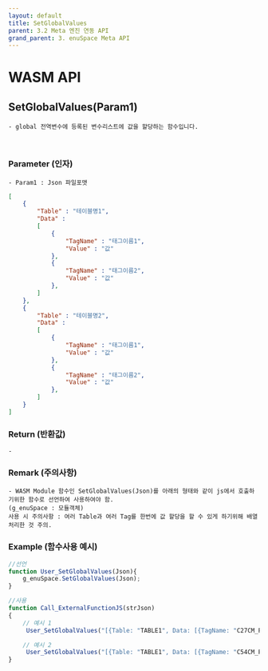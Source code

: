 ```yaml
---
layout: default
title: SetGlobalValues
parent: 3.2 Meta 엔진 연동 API
grand_parent: 3. enuSpace Meta API
---
```


# WASM API 

## SetGlobalValues(Param1)

    - global 전역변수에 등록된 변수리스트에 값을 할당하는 함수입니다.

<br>

### Parameter (인자)

    - Param1 : Json 파일포맷

```Json
[
	{
		"Table" : "테이블명1",
		"Data" : 
		[
			{
				"TagName" : "태그이름1",
				"Value" : "값"
			},
			{
				"TagName" : "태그이름2",
				"Value" : "값"
			},
		]
	},
	{
		"Table" : "테이블명2",
		"Data" : 
		[
			{
				"TagName" : "태그이름1",
				"Value" : "값"
			},
			{
				"TagName" : "태그이름2",
				"Value" : "값"
			},
		]
	}	
]
```	 

### Return (반환값)

	- 


### Remark (주의사항)
    - WASM Module 함수인 SetGlobalValues(Json)를 아래의 형태와 같이 js에서 호출하기위한 함수로 선언하여 사용하여야 함.
	(g_enuSpace : 모듈객체)
	사용 시 주의사항 : 여러 Table과 여러 Tag를 한번에 값 할당을 할 수 있게 하기위해 배열 처리한 것 주의.



### Example (함수사용 예시)

```js
//선언
function User_SetGlobalValues(Json){
    g_enuSpace.SetGlobalValues(Json);
}

//사용
function Call_ExternalFunctionJS(strJson)
{
	// 예시 1
	 User_SetGlobalValues("[{Table: "TABLE1", Data: [{TagName: "C27CM_POS", Value:"123"}]}]"}

 	// 예시 2
	 User_SetGlobalValues("[{Table: "TABLE1", Data: [{TagName: "C54CM_POS”, Value:”12”},{TagName: "C60CM_POS", Value:"34"}]}, {Table: "TABLE2", Data: [{TagName: "C63CM_POS", Value:"56"},{TagName: "C8CM_POS", Value:"78"}]}]"}
}

```

